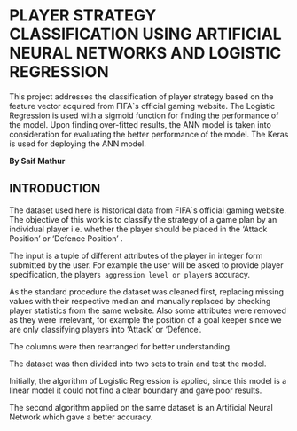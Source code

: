 # PLAYER STRATEGY CLASSIFICATION USING ARTIFICIAL NEURAL NETWORKS AND LOGISTIC REGRESSION
This project addresses the classification of player strategy based on the feature vector acquired from FIFA`s official gaming website. The Logistic Regression is used with a sigmoid function for finding the performance of the model. Upon finding over-fitted results, the ANN model is taken into consideration for evaluating the better performance of the model. The Keras is used for deploying the ANN model.

<b>By Saif Mathur</b>
<h2>INTRODUCTION</h2>
<p>The dataset used here is historical data from FIFA`s official gaming
website. The objective of this work is to classify the strategy of a game
plan by an individual player i.e. whether the player should be placed in
the ‘Attack Position’ or ‘Defence Position’ .

The input is a tuple of different attributes of the player in integer form
submitted by the user. For example the user will be asked to provide player
specification, the player`s aggression level or player`s accuracy.

As the standard procedure the dataset was cleaned first, replacing missing
values with their respective median and manually replaced by checking
player statistics from the same website. Also some attributes were removed
as they were irrelevant, for example the position of a goal keeper since we
are only classifying players into ‘Attack’ or ‘Defence’.

The columns were then rearranged for better understanding.

The dataset was then divided into two sets to train and test the model.

Initially, the algorithm of Logistic Regression is applied, since this model
is a linear model it could not find a clear boundary and gave poor results.

The second algorithm applied on the same dataset is an Artificial Neural
Network which gave a better accuracy.</p>
